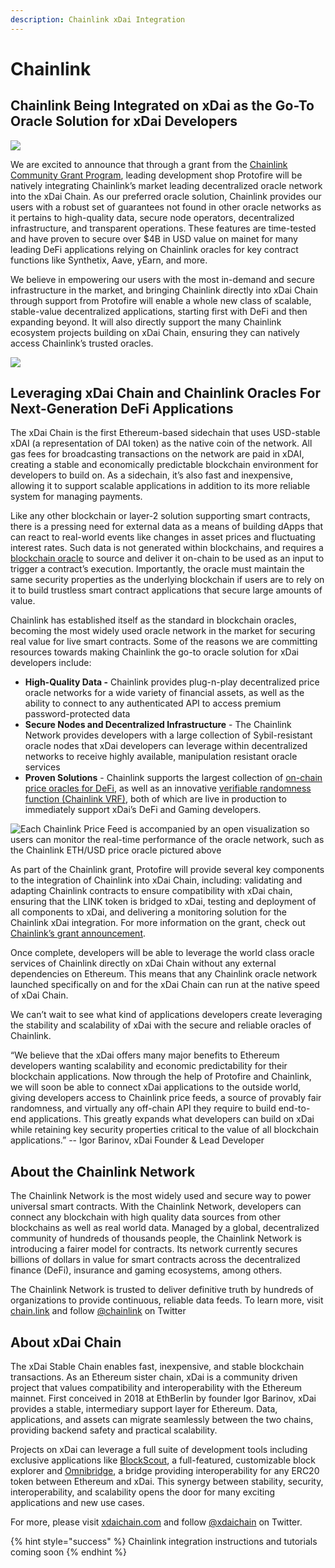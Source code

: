 ```yaml
---
description: Chainlink xDai Integration
---
```


# Chainlink

## **Chainlink Being Integrated on xDai as the Go-To Oracle Solution for xDai Developers**

![](https://lh3.googleusercontent.com/cgvzXO9wafuM5Hl6U6h6r3m6ekehcHniGnSt28BDrcfy-lcf2wUvgzTJCGcYWF2a3NDRhaPodvgi3cIzQ2KQaPtSzQZtGHtXvAPMSqqUU3Q4HpMi1e19uJTPMtt4pzpPlZITub61)

We are excited to announce that through a grant from the [Chainlink Community Grant Program](https://blog.chain.link/introducing-the-chainlink-community-grant-program/), leading development shop Protofire will be natively integrating Chainlink’s market leading decentralized oracle network into the xDai Chain. As our preferred oracle solution, Chainlink provides our users with a robust set of guarantees not found in other oracle networks as it pertains to high-quality data, secure node operators, decentralized infrastructure, and transparent operations. These features are time-tested and have proven to secure over $4B in USD value on mainet for many leading DeFi applications relying on Chainlink oracles for key contract functions like Synthetix, Aave, yEarn, and more.

We believe in empowering our users with the most in-demand and secure infrastructure in the market, and bringing Chainlink directly into xDai Chain through support from Protofire will enable a whole new class of scalable, stable-value decentralized applications, starting first with DeFi and then expanding beyond. It will also directly support the many Chainlink ecosystem projects building on xDai Chain, ensuring they can natively access Chainlink’s trusted oracles.

![](https://lh3.googleusercontent.com/goXb4eIZS0MK2sBlGZ3s3o83Te3M11y8lSurZkqaCH_OacHPW0YrrMzKYnysxZSeZ0aNkIGM78JEnrEmdFMrn94jshWxMg0D6gQYGfocQciE_o1tF_sL2OEddaEC9OGcRKV3em4c)

## **Leveraging xDai Chain and Chainlink Oracles For Next-Generation DeFi Applications**

The xDai Chain is the first Ethereum-based sidechain that uses USD-stable xDAI \(a representation of DAI token\) as the native coin of the network. All gas fees for broadcasting transactions on the network are paid in xDAI, creating a stable and economically predictable blockchain environment for developers to build on. As a sidechain, it’s also fast and inexpensive, allowing it to support scalable applications in addition to its more reliable system for managing payments.

Like any other blockchain or layer-2 solution supporting smart contracts, there is a pressing need for external data as a means of building dApps that can react to real-world events like changes in asset prices and fluctuating interest rates. Such data is not generated within blockchains, and requires a [blockchain oracle](https://blog.chain.link/what-is-the-blockchain-oracle-problem/) to source and deliver it on-chain to be used as an input to trigger a contract’s execution. Importantly, the oracle must maintain the same security properties as the underlying blockchain if users are to rely on it to build trustless smart contract applications that secure large amounts of value.

Chainlink has established itself as the standard in blockchain oracles, becoming the most widely used oracle network in the market for securing real value for live smart contracts. Some of the reasons we are committing resources towards making Chainlink the go-to oracle solution for xDai developers include:

* **High-Quality Data -** Chainlink provides plug-n-play decentralized price oracle networks for a wide variety of financial assets, as well as the ability to connect to any authenticated API to access premium password-protected data
* **Secure Nodes and Decentralized Infrastructure** - The Chainlink Network provides developers with a large collection of Sybil-resistant oracle nodes that xDai developers can leverage within decentralized networks to receive highly available, manipulation resistant oracle services
* **Proven Solutions** - Chainlink supports the largest collection of [on-chain price oracles for DeFi](https://feeds.chain.link/), as well as an innovative [verifiable randomness function \(Chainlink VRF\)](https://blog.chain.link/verifiable-random-functions-vrf-random-number-generation-rng-feature/), both of which are live in production to immediately support xDai’s DeFi and Gaming developers.

![Each Chainlink Price Feed is accompanied by an open visualization so users can monitor the real-time performance of the oracle network, such as the Chainlink ETH/USD price oracle pictured above](https://lh5.googleusercontent.com/PaWbUWVKgtO4K9Av-MmuWCyk7IzoFpMqLul7APnLoNwhcN0-mWL15rOSncIkoRiR48nY5OJx4GQfMyJcfBzlJie-IE0OU2PN4ETn7useWRPQF3qEOX9Bqjct1HYclSVi_OzkJXaj)

As part of the Chainlink grant, Protofire will provide several key components to the integration of Chainlink into xDai Chain, including: validating and adapting Chainlink contracts to ensure compatibility with xDai chain, ensuring that the LINK token is bridged to xDai, testing and deployment of all components to xDai, and delivering a monitoring solution for the Chainlink xDai integration. For more information on the grant, check out [Chainlink’s grant announcement](https://blog.chain.link/protofire-receives-a-chainlink-community-grant-for-an-integration-with-xdai/).

Once complete, developers will be able to leverage the world class oracle services of Chainlink directly on xDai Chain without any external dependencies on Ethereum. This means that any Chainlink oracle network launched specifically on and for the xDai Chain can run at the native speed of xDai Chain. 

We can’t wait to see what kind of applications developers create leveraging the stability and scalability of xDai with the secure and reliable oracles of Chainlink. 

“We believe that the xDai offers many major benefits to Ethereum developers wanting scalability and economic predictability for their blockchain applications. Now through the help of Protofire and Chainlink, we will soon be able to connect xDai applications to the outside world, giving developers access to Chainlink price feeds, a source of provably fair randomness, and virtually any off-chain API they require to build end-to-end applications. This greatly expands what developers can build on xDai while retaining key security properties critical to the value of all blockchain applications.” -- Igor Barinov, xDai Founder & Lead Developer

## **About the Chainlink Network**

The Chainlink Network is the most widely used and secure way to power universal smart contracts. With the Chainlink Network, developers can connect any blockchain with high quality data sources from other blockchains as well as real world data. Managed by a global, decentralized community of hundreds of thousands people, the Chainlink Network is introducing a fairer model for contracts. Its network currently secures billions of dollars in value for smart contracts across the decentralized finance \(DeFi\), insurance and gaming ecosystems, among others.

The Chainlink Network is trusted to deliver definitive truth by hundreds of organizations to provide continuous, reliable data feeds. To learn more, visit [chain.link](http://chain.link) and follow [@chainlink](http://twitter.com/chainlink) on Twitter

## **About xDai Chain**

The xDai Stable Chain enables fast, inexpensive, and stable blockchain transactions. As an Ethereum sister chain, xDai is a community driven project that values compatibility and interoperability with the Ethereum mainnet. First conceived in 2018 at EthBerlin by founder Igor Barinov, xDai provides a stable, intermediary support layer for Ethereum. Data, applications, and assets can migrate seamlessly between the two chains, providing backend safety and practical scalability. 

Projects on xDai can leverage a full suite of development tools including exclusive applications like [BlockScout](../../../for-users/governance/explorers/blockscout.md), a full-featured, customizable block explorer and [Omnibridge](../../../for-users/bridges/omnibridge.md), a bridge providing interoperability for any ERC20 token between Ethereum and xDai. This synergy between stability, security, interoperability, and scalability opens the door for many exciting applications and new use cases.

For more, please visit ​[xdaichain.com](https://www.xdaichain.com/) and follow [@xdaichain](https://twitter.com/xdaichain) on Twitter.

{% hint style="success" %}
Chainlink integration instructions and tutorials coming soon
{% endhint %}

  


  


